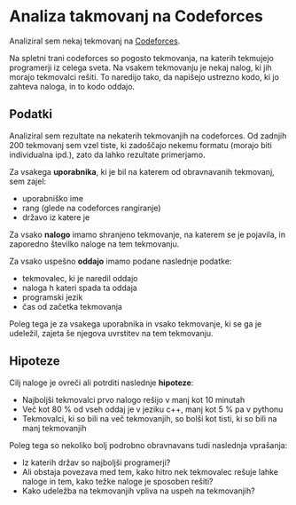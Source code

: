 # Analiza takmovanj na Codeforces

Analiziral sem nekaj tekmovanj na [Codeforces](https://codeforces.com).  

Na spletni trani codeforces so pogosto tekmovanja, na katerih tekmujejo programerji iz celega sveta. Na vsakem tekmovanju je nekaj nalog, ki jih morajo tekmovalci rešiti. To naredijo tako, da napišejo ustrezno kodo, ki jo zahteva naloga, in to kodo oddajo.

## Podatki

Analiziral sem rezultate na nekaterih tekmovanjih na codeforces. Od zadnjih 200 tekmovanj sem vzel tiste, ki zadoščajo nekemu formatu (morajo biti individualna ipd.), zato da lahko rezultate primerjamo.

Za vsakega **uporabnika**, ki je bil na katerem od obravnavanih tekmovanj, sem zajel:
* uporabniško ime
* rang (glede na codeforces rangiranje)
* državo iz katere je

Za vsako **nalogo** imamo shranjeno tekmovanje, na katerem se je pojavila, in zaporedno številko naloge na tem tekmovanju.

Za vsako uspešno **oddajo** imamo podane naslednje podatke:
* tekmovalec, ki je naredil oddajo
* naloga h kateri spada ta oddaja
* programski jezik
* čas od začetka tekmovanja

Poleg tega je za vsakega uporabnika in vsako tekmovanje, ki se ga je udeležil, zajeta še njegova uvrstitev na tem tekmovanju.

## Hipoteze

Cilj naloge je ovreči ali potrditi naslednje **hipoteze**:
* Najboljši tekmovalci prvo nalogo rešijo v manj kot 10 minutah
* Več kot 80 % od vseh oddaj je v jeziku c++, manj kot 5 % pa v pythonu
* Tekmovalci, ki so bili na več tekmovanjih, so bolši kot tisti, ki so bili na manj tekmovanjih

Poleg tega so nekoliko bolj podrobno obravnavans tudi naslednja vprašanja:
* Iz katerih držav so najboljši programerji?
* Ali obstaja povezava med tem, kako hitro nek tekmovalec rešuje lahke naloge in tem, kako težke naloge je sposoben rešiti?
* Kako udeležba na tekmovanjih vpliva na uspeh na tekmovanjih?

